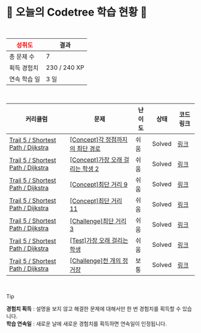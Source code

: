 # 🌲 오늘의 Codetree 학습 현황 🌲

<br />

| <span style="color:red;display:block;text-align:center;"> **성취도**</span> | 결과 |
|---|---|
| 총 문제 수 | 7 |
| 획득 경험치 | 230 / 240 XP |
| 연속 학습 일 | 3 일 |

<br />

|커리큘럼|문제|난이도|상태|코드 링크|
|---|---|---|---|---|
|[Trail 5 / Shortest Path / Dijkstra](https://www.codetree.ai/trail-info/intermediate-mid/)|[[Concept]각 정점까지의 최단 경로](https://www.codetree.ai/trails/complete/curated-cards/intro-shortest-path-to-each-vertex/)|쉬움|Solved|[링크](https://github.com/HwangBBang/ps-workspace/blob/main/250927/%EA%B0%81%20%EC%A0%95%EC%A0%90%EA%B9%8C%EC%A7%80%EC%9D%98%20%EC%B5%9C%EB%8B%A8%20%EA%B2%BD%EB%A1%9C/shortest-path-to-each-vertex.java)|
|[Trail 5 / Shortest Path / Dijkstra](https://www.codetree.ai/trail-info/intermediate-mid/)|[[Concept]가장 오래 걸리는 학생 2](https://www.codetree.ai/trails/complete/curated-cards/intro-longest-student-2/)|쉬움|Solved|[링크](https://github.com/HwangBBang/ps-workspace/blob/main/250927/%EA%B0%80%EC%9E%A5%20%EC%98%A4%EB%9E%98%20%EA%B1%B8%EB%A6%AC%EB%8A%94%20%ED%95%99%EC%83%9D%202/longest-student-2.java)|
|[Trail 5 / Shortest Path / Dijkstra](https://www.codetree.ai/trail-info/intermediate-mid/)|[[Concept]최단 거리 9](https://www.codetree.ai/trails/complete/curated-cards/intro-shortest-distance-9/)|쉬움|Solved|[링크](https://github.com/HwangBBang/ps-workspace/blob/main/250927/%EC%B5%9C%EB%8B%A8%20%EA%B1%B0%EB%A6%AC%209/shortest-distance-9.java)|
|[Trail 5 / Shortest Path / Dijkstra](https://www.codetree.ai/trail-info/intermediate-mid/)|[[Concept]최단 거리 11](https://www.codetree.ai/trails/complete/curated-cards/intro-shortest-distance-11/)|쉬움|Solved|[링크](https://github.com/HwangBBang/ps-workspace/blob/main/250927/%EC%B5%9C%EB%8B%A8%20%EA%B1%B0%EB%A6%AC%2011/shortest-distance-11.java)|
|[Trail 5 / Shortest Path / Dijkstra](https://www.codetree.ai/trail-info/intermediate-mid/)|[[Challenge]최단 거리 3](https://www.codetree.ai/trails/complete/curated-cards/challenge-shortest-distance-3/)|쉬움|Solved|[링크](https://github.com/HwangBBang/ps-workspace/blob/main/250927/%EC%B5%9C%EB%8B%A8%20%EA%B1%B0%EB%A6%AC%203/shortest-distance-3.java)|
|[Trail 5 / Shortest Path / Dijkstra](https://www.codetree.ai/trail-info/intermediate-mid/)|[[Test]가장 오래 걸리는 학생](https://www.codetree.ai/trails/complete/curated-cards/test-longest-student/)|쉬움|Solved|[링크](https://github.com/HwangBBang/ps-workspace/blob/main/250927/%EA%B0%80%EC%9E%A5%20%EC%98%A4%EB%9E%98%20%EA%B1%B8%EB%A6%AC%EB%8A%94%20%ED%95%99%EC%83%9D/longest-student.java)|
|[Trail 5 / Shortest Path / Dijkstra](https://www.codetree.ai/trail-info/intermediate-mid/)|[[Challenge]천 개의 정거장](https://www.codetree.ai/trails/complete/curated-cards/challenge-thousand-stops/)|보통|Solved|[링크](https://github.com/HwangBBang/ps-workspace/blob/main/250927/%EC%B2%9C%20%EA%B0%9C%EC%9D%98%20%EC%A0%95%EA%B1%B0%EC%9E%A5/thousand-stops.java)|


<br />

> [!TIP]
> **경험치 획득** : 설명을 보지 않고 해결한 문제에 대해서만 한 번 경험치를 획득할 수 있습니다.  
> **학습 연속일** : 새로운 날에 새로운 경험치를 획득하면 연속일이 인정됩니다.

